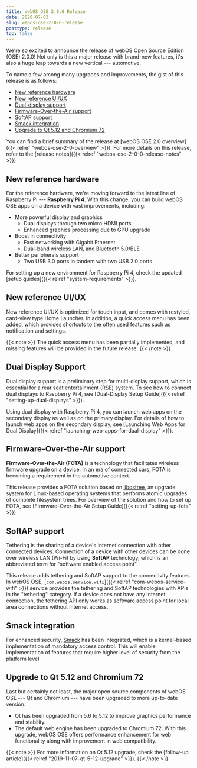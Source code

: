```yaml
---
title: webOS OSE 2.0.0 Release
date: 2020-07-03
slug: webos-ose-2-0-0-release
posttype: release
toc: false
---
```


We're so excited to announce the release of webOS Open Source Edition (OSE) 2.0.0! Not only is this a major release with brand-new features, it's also a huge leap towards a new vertical --- automotive.

To name a few among many upgrades and improvements, the gist of this release is as follows:

* [New reference hardware](#new-reference-hardware)
* [New reference UI/UX](#new-reference-ui-ux)
* [Dual-display support](#dual-display-support)
* [Firmware-Over-the-Air support](#firmware-over-the-air-support)
* [SoftAP support](#softap-support)
* [Smack integration](#smack-integration)
* [Upgrade to Qt 5.12 and Chromium 72](#upgrade-to-qt-5-12-and-chromium-72)

You can find a brief summary of the release at [webOS OSE 2.0 overview]({{< relref "webos-ose-2-0-overview" >}}). For more details on this release, refer to the [release notes]({{< relref "webos-ose-2-0-0-release-notes" >}}).

## New reference hardware

For the reference hardware, we're moving forward to the latest line of Raspberry Pi --- **Raspberry Pi 4**. With this change, you can build webOS OSE apps on a device with vast improvements, including:

* More powerful display and graphics
    - Dual displays through two micro HDMI ports
    - Enhanced graphics processing due to GPU upgrade
* Boost in connectivity
    - Fast networking with Gigabit Ethernet
    - Dual-band wireless LAN, and Bluetooth 5.0/BLE
* Better peripherals support
    - Two USB 3.0 ports in tandem with two USB 2.0 ports

For setting up a new environment for Raspberry Pi 4, check the updated [setup guides]({{< relref "system-requirements" >}}).

## New reference UI/UX

New reference UI/UX is optimized for touch input, and comes with restyled, card-view type Home Launcher. In addition, a quick access menu has been added, which provides shortcuts to the often used features such as notification and settings.

{{< note >}}
The quick access menu has been partially implemented, and missing features will be provided in the future release.
{{< /note >}}

## Dual Display Support

Dual display support is a preliminary step for multi-display support, which is essential for a rear seat entertainment (RSE) system. To see how to connect dual displays to Raspberry Pi 4, see [Dual-Display Setup Guide]({{< relref "setting-up-dual-displays" >}}).

Using dual display with Raspberry Pi 4, you can launch web apps on the secondary display as well as on the primary display. For details of how to launch web apps on the secondary display, see [Launching Web Apps for Dual Display]({{< relref "launching-web-apps-for-dual-display" >}}).

## Firmware-Over-the-Air support

**Firmware-Over-the-Air (FOTA)** is a technology that facilitates wireless firmware upgrade on a device. In an era of connected cars, FOTA is becoming a requirement in the automotive context.

This release provides a FOTA solution based on [libostree](https://ostree.readthedocs.io/en/latest/), an upgrade system for Linux-based operating systems that performs atomic upgrades of complete filesystem trees. For overview of the solution and how to set up FOTA, see [Firmware-Over-the-Air Setup Guide]({{< relref "setting-up-fota" >}}).

## SoftAP support

Tethering is the sharing of a device's Internet connection with other connected devices. Connection of a device with other devices can be done over wireless LAN (Wi-Fi) by using **SoftAP** technology, which is an abbreviated term for "software enabled access point".

This release adds tethering and SoftAP support to the connectivity features. In webOS OSE, [`com.webos.service.wifi`]({{< relref "com-webos-service-wifi" >}}) service provides the tethering and SoftAP technologies with APIs in the "tethering" category. If a device does not have any Internet connection, the tethering API only works as software access point for local area connections without internet access.

## Smack integration

For enhanced security, [Smack](https://en.wikipedia.org/wiki/Smack_(software)) has been integrated, which is a kernel-based implementation of mandatory access control. This will enable implementation of features that require higher level of security from the platform level.

## Upgrade to Qt 5.12 and Chromium 72

Last but certainly not least, the major open source components of webOS OSE --- Qt and Chromium --- have been upgraded to more up-to-date version.

* Qt has been upgraded from 5.6 to 5.12 to improve graphics performance and stability.
* The default web engine has been upgraded to Chromium 72. With this upgrade, webOS OSE offers performance enhancement for web functionality along with improvement in web compatibility.

{{< note >}}
For more information on Qt 5.12 upgrade, check the [follow-up article]({{< relref "2019-11-07-qt-5-12-upgrade" >}}).
{{< /note >}}
